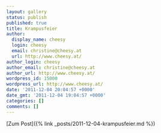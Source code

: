 ```yaml
---
layout: gallery
status: publish
published: true
title: Krampusfeier
author:
  display_name: cheesy
  login: cheesy
  email: christine@cheesy.at
  url: http://www.cheesy.at/
author_login: cheesy
author_email: christine@cheesy.at
author_url: http://www.cheesy.at/
wordpress_id: 15000
wordpress_url: http://www.cheesy.at/
date: '2011-12-04 20:04:57 +0000'
date_gmt: '2011-12-04 19:04:57 +0000'
categories: []
comments: []
---
```


[Zum Post]({% link _posts/2011-12-04-krampusfeier.md %})
